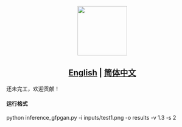 <p align="center">
  <img src="assets/gfpgan_logo.png" height=130>
</p>

## <div align="center"><b><a href="README.md">English</a> | <a href="README_CN.md">简体中文</a></b></div>

还未完工，欢迎贡献！

#### 运行格式


python inference_gfpgan.py -i inputs/test1.png -o results -v 1.3 -s 2